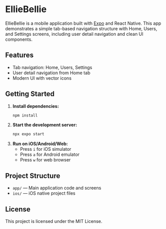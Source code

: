 # EllieBellie

EllieBellie is a mobile application built with [Expo](https://expo.dev/) and React Native. This app demonstrates a simple tab-based navigation structure with Home, Users, and Settings screens, including user detail navigation and clean UI components.

## Features
- Tab navigation: Home, Users, Settings
- User detail navigation from Home tab
- Modern UI with vector icons

## Getting Started

1. **Install dependencies:**
   ```bash
   npm install
   ```
2. **Start the development server:**
   ```bash
   npx expo start
   ```
3. **Run on iOS/Android/Web:**
   - Press `i` for iOS simulator
   - Press `a` for Android emulator
   - Press `w` for web browser

## Project Structure
- `app/` — Main application code and screens
- `ios/` — iOS native project files

## License

This project is licensed under the MIT License.
